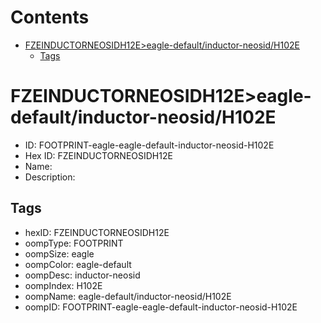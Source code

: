 



Contents
========

* [FZEINDUCTORNEOSIDH12E>eagle-default/inductor-neosid/H102E](#fzeinductorneosidh12eeagle-defaultinductor-neosidh102e)
	* [Tags](#tags)

# FZEINDUCTORNEOSIDH12E>eagle-default/inductor-neosid/H102E

- ID: FOOTPRINT-eagle-eagle-default-inductor-neosid-H102E
- Hex ID: FZEINDUCTORNEOSIDH12E
- Name: 
- Description: 

## Tags

- hexID: FZEINDUCTORNEOSIDH12E
- oompType: FOOTPRINT
- oompSize: eagle
- oompColor: eagle-default
- oompDesc: inductor-neosid
- oompIndex: H102E
- oompName: eagle-default/inductor-neosid/H102E
- oompID: FOOTPRINT-eagle-eagle-default-inductor-neosid-H102E
